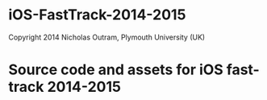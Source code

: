 iOS-FastTrack-2014-2015
=======================
Copyright 2014 Nicholas Outram, Plymouth University (UK) 


Source code and assets for iOS fast-track 2014-2015
===================================================
